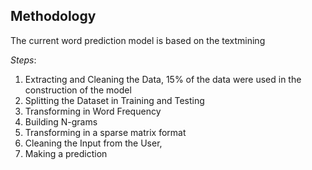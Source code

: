 ## Methodology

The current word prediction model is based on the textmining 


*Steps*:

1. Extracting and Cleaning the Data, 15% of the data were used in the construction of the model
2. Splitting the Dataset in Training and Testing
3. Transforming in Word Frequency
4. Building N-grams
5. Transforming in a sparse matrix format
6. Cleaning the Input from the User, 
7. Making a prediction